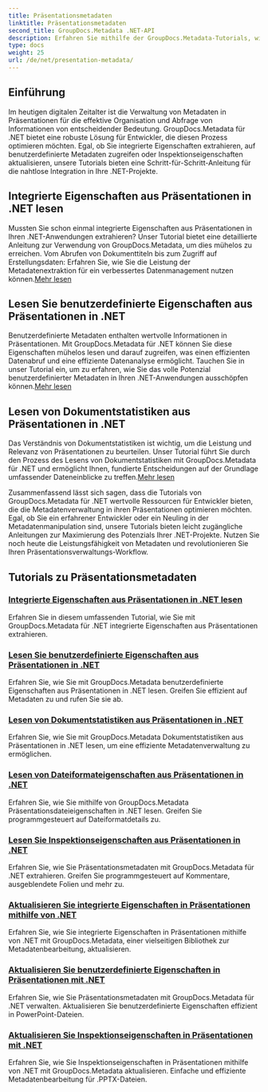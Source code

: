 ```yaml
---
title: Präsentationsmetadaten
linktitle: Präsentationsmetadaten
second_title: GroupDocs.Metadata .NET-API
description: Erfahren Sie mithilfe der GroupDocs.Metadata-Tutorials, wie Sie Präsentationsmetadaten in .NET effizient verwalten. Greifen Sie ganz einfach auf integrierte und benutzerdefinierte Eigenschaften zu.
type: docs
weight: 25
url: /de/net/presentation-metadata/
---
```

## Einführung

Im heutigen digitalen Zeitalter ist die Verwaltung von Metadaten in Präsentationen für die effektive Organisation und Abfrage von Informationen von entscheidender Bedeutung. GroupDocs.Metadata für .NET bietet eine robuste Lösung für Entwickler, die diesen Prozess optimieren möchten. Egal, ob Sie integrierte Eigenschaften extrahieren, auf benutzerdefinierte Metadaten zugreifen oder Inspektionseigenschaften aktualisieren, unsere Tutorials bieten eine Schritt-für-Schritt-Anleitung für die nahtlose Integration in Ihre .NET-Projekte.

## Integrierte Eigenschaften aus Präsentationen in .NET lesen

 Mussten Sie schon einmal integrierte Eigenschaften aus Präsentationen in Ihren .NET-Anwendungen extrahieren? Unser Tutorial bietet eine detaillierte Anleitung zur Verwendung von GroupDocs.Metadata, um dies mühelos zu erreichen. Vom Abrufen von Dokumenttiteln bis zum Zugriff auf Erstellungsdaten: Erfahren Sie, wie Sie die Leistung der Metadatenextraktion für ein verbessertes Datenmanagement nutzen können.[Mehr lesen](./read-built-in-properties-presentations/)

## Lesen Sie benutzerdefinierte Eigenschaften aus Präsentationen in .NET

Benutzerdefinierte Metadaten enthalten wertvolle Informationen in Präsentationen. Mit GroupDocs.Metadata für .NET können Sie diese Eigenschaften mühelos lesen und darauf zugreifen, was einen effizienten Datenabruf und eine effiziente Datenanalyse ermöglicht. Tauchen Sie in unser Tutorial ein, um zu erfahren, wie Sie das volle Potenzial benutzerdefinierter Metadaten in Ihren .NET-Anwendungen ausschöpfen können.[Mehr lesen](./read-custom-properties-presentations/)

## Lesen von Dokumentstatistiken aus Präsentationen in .NET

 Das Verständnis von Dokumentstatistiken ist wichtig, um die Leistung und Relevanz von Präsentationen zu beurteilen. Unser Tutorial führt Sie durch den Prozess des Lesens von Dokumentstatistiken mit GroupDocs.Metadata für .NET und ermöglicht Ihnen, fundierte Entscheidungen auf der Grundlage umfassender Dateneinblicke zu treffen.[Mehr lesen](./read-document-statistics-presentations/)

Zusammenfassend lässt sich sagen, dass die Tutorials von GroupDocs.Metadata für .NET wertvolle Ressourcen für Entwickler bieten, die die Metadatenverwaltung in ihren Präsentationen optimieren möchten. Egal, ob Sie ein erfahrener Entwickler oder ein Neuling in der Metadatenmanipulation sind, unsere Tutorials bieten leicht zugängliche Anleitungen zur Maximierung des Potenzials Ihrer .NET-Projekte. Nutzen Sie noch heute die Leistungsfähigkeit von Metadaten und revolutionieren Sie Ihren Präsentationsverwaltungs-Workflow.

## Tutorials zu Präsentationsmetadaten
### [Integrierte Eigenschaften aus Präsentationen in .NET lesen](./read-built-in-properties-presentations/)
Erfahren Sie in diesem umfassenden Tutorial, wie Sie mit GroupDocs.Metadata für .NET integrierte Eigenschaften aus Präsentationen extrahieren.
### [Lesen Sie benutzerdefinierte Eigenschaften aus Präsentationen in .NET](./read-custom-properties-presentations/)
Erfahren Sie, wie Sie mit GroupDocs.Metadata benutzerdefinierte Eigenschaften aus Präsentationen in .NET lesen. Greifen Sie effizient auf Metadaten zu und rufen Sie sie ab.
### [Lesen von Dokumentstatistiken aus Präsentationen in .NET](./read-document-statistics-presentations/)
Erfahren Sie, wie Sie mit GroupDocs.Metadata Dokumentstatistiken aus Präsentationen in .NET lesen, um eine effiziente Metadatenverwaltung zu ermöglichen.
### [Lesen von Dateiformateigenschaften aus Präsentationen in .NET](./read-file-format-properties-presentations/)
Erfahren Sie, wie Sie mithilfe von GroupDocs.Metadata Präsentationsdateieigenschaften in .NET lesen. Greifen Sie programmgesteuert auf Dateiformatdetails zu.
### [Lesen Sie Inspektionseigenschaften aus Präsentationen in .NET](./read-inspection-properties-presentations/)
Erfahren Sie, wie Sie Präsentationsmetadaten mit GroupDocs.Metadata für .NET extrahieren. Greifen Sie programmgesteuert auf Kommentare, ausgeblendete Folien und mehr zu.
### [Aktualisieren Sie integrierte Eigenschaften in Präsentationen mithilfe von .NET](./update-built-in-properties-presentations/)
Erfahren Sie, wie Sie integrierte Eigenschaften in Präsentationen mithilfe von .NET mit GroupDocs.Metadata, einer vielseitigen Bibliothek zur Metadatenbearbeitung, aktualisieren.
### [Aktualisieren Sie benutzerdefinierte Eigenschaften in Präsentationen mit .NET](./update-custom-properties-presentations/)
Erfahren Sie, wie Sie Präsentationsmetadaten mit GroupDocs.Metadata für .NET verwalten. Aktualisieren Sie benutzerdefinierte Eigenschaften effizient in PowerPoint-Dateien.
### [Aktualisieren Sie Inspektionseigenschaften in Präsentationen mit .NET](./update-inspection-properties-presentations/)
Erfahren Sie, wie Sie Inspektionseigenschaften in Präsentationen mithilfe von .NET mit GroupDocs.Metadata aktualisieren. Einfache und effiziente Metadatenbearbeitung für .PPTX-Dateien.